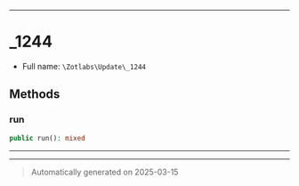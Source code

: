***

# _1244





* Full name: `\Zotlabs\Update\_1244`




## Methods


### run



```php
public run(): mixed
```












***


***
> Automatically generated on 2025-03-15
